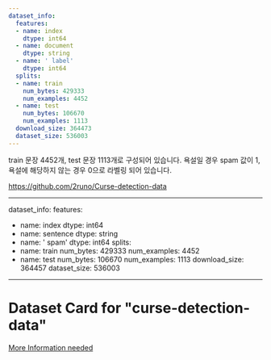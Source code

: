 ```yaml
---
dataset_info:
  features:
  - name: index
    dtype: int64
  - name: document
    dtype: string
  - name: ' label'
    dtype: int64
  splits:
  - name: train
    num_bytes: 429333
    num_examples: 4452
  - name: test
    num_bytes: 106670
    num_examples: 1113
  download_size: 364473
  dataset_size: 536003
---
```

train 문장 4452개, test 문장 1113개로 구성되어 있습니다.
욕설일 경우 spam 값이 1, 욕설에 해당하지 않는 경우 0으로 라벨링 되어 있습니다.

https://github.com/2runo/Curse-detection-data

---
dataset_info:
  features:
  - name: index
    dtype: int64
  - name: sentence
    dtype: string
  - name: ' spam'
    dtype: int64
  splits:
  - name: train
    num_bytes: 429333
    num_examples: 4452
  - name: test
    num_bytes: 106670
    num_examples: 1113
  download_size: 364457
  dataset_size: 536003
---
# Dataset Card for "curse-detection-data"

[More Information needed](https://github.com/huggingface/datasets/blob/main/CONTRIBUTING.md#how-to-contribute-to-the-dataset-cards)